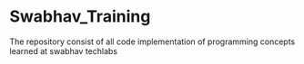 # Swabhav_Training
The repository consist of all code implementation of programming concepts learned at swabhav techlabs 
